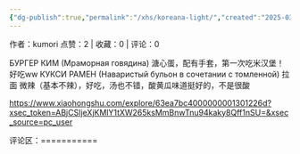 ```yaml
---
{"dg-publish":true,"permalink":"/xhs/koreana-light/","created":"2025-03-17T22:35:25.549+08:00","updated":"2025-03-17T22:35:25.549+08:00"}
---
```


作者：kumori
点赞：2   |   收藏：0   |   评论：0

БУРГЕР КИМ (Мраморная говядина) 溏心蛋，配有手套，第一次吃米汉堡！好吃ww
КУКСИ РАМЕН (Наваристый бульон в сочетании с томленной) 拉面 微辣（基本不辣），好吃，汤也不错，酸黄瓜味道挺好的，不是很酸

https://www.xiaohongshu.com/explore/63ea7bc4000000001301226d?xsec_token=ABjCSIjeXjKMlY1tXW265ksMmBnwTnu94kaky8Qff1nSU=&xsec_source=pc_user

评论区：===========

